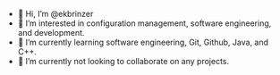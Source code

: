 - 👋 Hi, I’m @ekbrinzer
- 👀 I’m interested in configuration management, software engineering, and development.
- 🌱 I’m currently learning software engineering, Git, Github, Java, and C++.
- 💞️ I’m currently not looking to collaborate on any projects.

<!---
ekbrinzer/ekbrinzer is a ✨ special ✨ repository because its `README.md` (this file) appears on your GitHub profile.
You can click the Preview link to take a look at your changes.
--->
